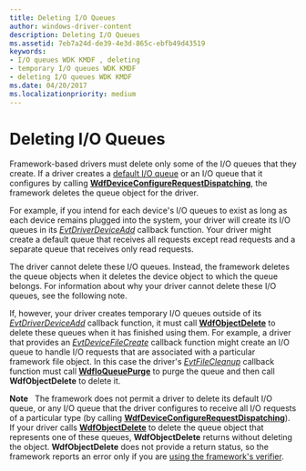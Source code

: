 ```yaml
---
title: Deleting I/O Queues
author: windows-driver-content
description: Deleting I/O Queues
ms.assetid: 7eb7a24d-de39-4e3d-865c-ebfb49d43519
keywords:
- I/O queues WDK KMDF , deleting
- temporary I/O queues WDK KMDF
- deleting I/O queues WDK KMDF
ms.date: 04/20/2017
ms.localizationpriority: medium
---
```


# Deleting I/O Queues


Framework-based drivers must delete only some of the I/O queues that they create. If a driver creates a [default I/O queue](creating-i-o-queues.md) or an I/O queue that it configures by calling [**WdfDeviceConfigureRequestDispatching**](https://msdn.microsoft.com/library/windows/hardware/ff545920), the framework deletes the queue object for the driver.

For example, if you intend for each device's I/O queues to exist as long as each device remains plugged into the system, your driver will create its I/O queues in its [*EvtDriverDeviceAdd*](https://msdn.microsoft.com/library/windows/hardware/ff541693) callback function. Your driver might create a default queue that receives all requests except read requests and a separate queue that receives only read requests.

The driver cannot delete these I/O queues. Instead, the framework deletes the queue objects when it deletes the device object to which the queue belongs. For information about why your driver cannot delete these I/O queues, see the following note.

If, however, your driver creates temporary I/O queues outside of its [*EvtDriverDeviceAdd*](https://msdn.microsoft.com/library/windows/hardware/ff541693) callback function, it must call [**WdfObjectDelete**](https://msdn.microsoft.com/library/windows/hardware/ff548734) to delete these queues when it has finished using them. For example, a driver that provides an [*EvtDeviceFileCreate*](https://msdn.microsoft.com/library/windows/hardware/ff540868) callback function might create an I/O queue to handle I/O requests that are associated with a particular framework file object. In this case the driver's [*EvtFileCleanup*](https://msdn.microsoft.com/library/windows/hardware/ff541700) callback function must call [**WdfIoQueuePurge**](https://msdn.microsoft.com/library/windows/hardware/ff548442) to purge the queue and then call **WdfObjectDelete** to delete it.

**Note**   The framework does not permit a driver to delete its default I/O queue, or any I/O queue that the driver configures to receive all I/O requests of a particular type (by calling [**WdfDeviceConfigureRequestDispatching**](https://msdn.microsoft.com/library/windows/hardware/ff545920)). If your driver calls [**WdfObjectDelete**](https://msdn.microsoft.com/library/windows/hardware/ff548734) to delete the queue object that represents one of these queues, **WdfObjectDelete** returns without deleting the object. **WdfObjectDelete** does not provide a return status, so the framework reports an error only if you are [using the framework's verifier](using-kmdf-verifier.md).

 

 

 





